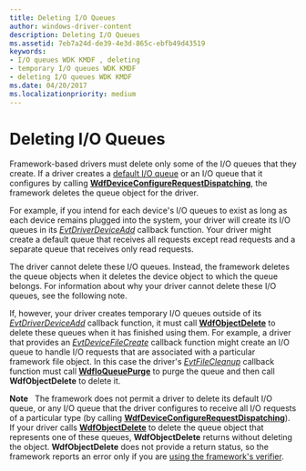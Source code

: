 ```yaml
---
title: Deleting I/O Queues
author: windows-driver-content
description: Deleting I/O Queues
ms.assetid: 7eb7a24d-de39-4e3d-865c-ebfb49d43519
keywords:
- I/O queues WDK KMDF , deleting
- temporary I/O queues WDK KMDF
- deleting I/O queues WDK KMDF
ms.date: 04/20/2017
ms.localizationpriority: medium
---
```


# Deleting I/O Queues


Framework-based drivers must delete only some of the I/O queues that they create. If a driver creates a [default I/O queue](creating-i-o-queues.md) or an I/O queue that it configures by calling [**WdfDeviceConfigureRequestDispatching**](https://msdn.microsoft.com/library/windows/hardware/ff545920), the framework deletes the queue object for the driver.

For example, if you intend for each device's I/O queues to exist as long as each device remains plugged into the system, your driver will create its I/O queues in its [*EvtDriverDeviceAdd*](https://msdn.microsoft.com/library/windows/hardware/ff541693) callback function. Your driver might create a default queue that receives all requests except read requests and a separate queue that receives only read requests.

The driver cannot delete these I/O queues. Instead, the framework deletes the queue objects when it deletes the device object to which the queue belongs. For information about why your driver cannot delete these I/O queues, see the following note.

If, however, your driver creates temporary I/O queues outside of its [*EvtDriverDeviceAdd*](https://msdn.microsoft.com/library/windows/hardware/ff541693) callback function, it must call [**WdfObjectDelete**](https://msdn.microsoft.com/library/windows/hardware/ff548734) to delete these queues when it has finished using them. For example, a driver that provides an [*EvtDeviceFileCreate*](https://msdn.microsoft.com/library/windows/hardware/ff540868) callback function might create an I/O queue to handle I/O requests that are associated with a particular framework file object. In this case the driver's [*EvtFileCleanup*](https://msdn.microsoft.com/library/windows/hardware/ff541700) callback function must call [**WdfIoQueuePurge**](https://msdn.microsoft.com/library/windows/hardware/ff548442) to purge the queue and then call **WdfObjectDelete** to delete it.

**Note**   The framework does not permit a driver to delete its default I/O queue, or any I/O queue that the driver configures to receive all I/O requests of a particular type (by calling [**WdfDeviceConfigureRequestDispatching**](https://msdn.microsoft.com/library/windows/hardware/ff545920)). If your driver calls [**WdfObjectDelete**](https://msdn.microsoft.com/library/windows/hardware/ff548734) to delete the queue object that represents one of these queues, **WdfObjectDelete** returns without deleting the object. **WdfObjectDelete** does not provide a return status, so the framework reports an error only if you are [using the framework's verifier](using-kmdf-verifier.md).

 

 

 





